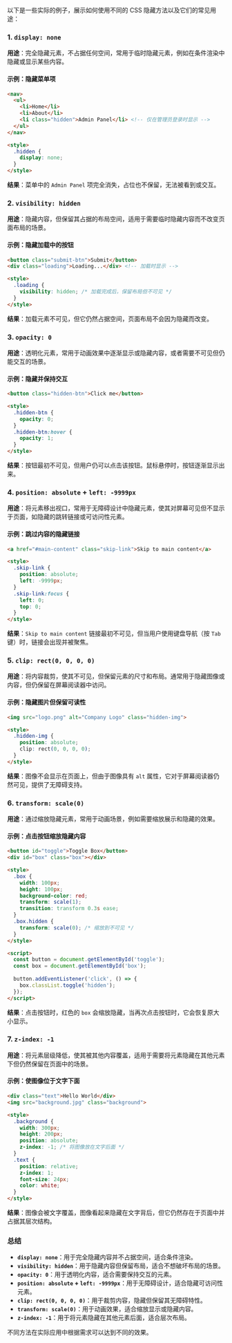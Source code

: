 以下是一些实际的例子，展示如何使用不同的 CSS 隐藏方法以及它们的常见用途：

### 1. `display: none`
**用途**：完全隐藏元素，不占据任何空间，常用于临时隐藏元素，例如在条件渲染中隐藏或显示某些内容。

#### 示例：隐藏菜单项
```html
<nav>
  <ul>
    <li>Home</li>
    <li>About</li>
    <li class="hidden">Admin Panel</li> <!-- 仅在管理员登录时显示 -->
  </ul>
</nav>

<style>
  .hidden {
    display: none;
  }
</style>
```
**结果**：菜单中的 `Admin Panel` 项完全消失，占位也不保留，无法被看到或交互。

### 2. `visibility: hidden`
**用途**：隐藏内容，但保留其占据的布局空间，适用于需要临时隐藏内容而不改变页面布局的场景。

#### 示例：隐藏加载中的按钮
```html
<button class="submit-btn">Submit</button>
<div class="loading">Loading...</div> <!-- 加载时显示 -->

<style>
  .loading {
    visibility: hidden; /* 加载完成后，保留布局但不可见 */
  }
</style>
```
**结果**：加载元素不可见，但它仍然占据空间，页面布局不会因为隐藏而改变。

### 3. `opacity: 0`
**用途**：透明化元素，常用于动画效果中逐渐显示或隐藏内容，或者需要不可见但仍能交互的场景。

#### 示例：隐藏并保持交互
```html
<button class="hidden-btn">Click me</button>

<style>
  .hidden-btn {
    opacity: 0;
  }
  .hidden-btn:hover {
    opacity: 1;
  }
</style>
```
**结果**：按钮最初不可见，但用户仍可以点击该按钮。鼠标悬停时，按钮逐渐显示出来。

### 4. `position: absolute` + `left: -9999px`
**用途**：将元素移出视口，常用于无障碍设计中隐藏元素，使其对屏幕可见但不显示于页面，如隐藏的跳转链接或可访问性元素。

#### 示例：跳过内容的隐藏链接
```html
<a href="#main-content" class="skip-link">Skip to main content</a>

<style>
  .skip-link {
    position: absolute;
    left: -9999px;
  }
  .skip-link:focus {
    left: 0;
    top: 0;
  }
</style>
```
**结果**：`Skip to main content` 链接最初不可见，但当用户使用键盘导航（按 `Tab` 键）时，链接会出现并被聚焦。

### 5. `clip: rect(0, 0, 0, 0)`
**用途**：将内容裁剪，使其不可见，但保留元素的尺寸和布局。通常用于隐藏图像或内容，但仍保留在屏幕阅读器中访问。

#### 示例：隐藏图片但保留可读性
```html
<img src="logo.png" alt="Company Logo" class="hidden-img">

<style>
  .hidden-img {
    position: absolute;
    clip: rect(0, 0, 0, 0);
  }
</style>
```
**结果**：图像不会显示在页面上，但由于图像具有 `alt` 属性，它对于屏幕阅读器仍然可见，提供了无障碍支持。

### 6. `transform: scale(0)`
**用途**：通过缩放隐藏元素，常用于动画场景，例如需要缩放展示和隐藏的效果。

#### 示例：点击按钮缩放隐藏内容
```html
<button id="toggle">Toggle Box</button>
<div id="box" class="box"></div>

<style>
  .box {
    width: 100px;
    height: 100px;
    background-color: red;
    transform: scale(1);
    transition: transform 0.3s ease;
  }
  .box.hidden {
    transform: scale(0); /* 缩放到不可见 */
  }
</style>

<script>
  const button = document.getElementById('toggle');
  const box = document.getElementById('box');
  
  button.addEventListener('click', () => {
    box.classList.toggle('hidden');
  });
</script>
```
**结果**：点击按钮时，红色的 `box` 会缩放隐藏，当再次点击按钮时，它会恢复原大小显示。

### 7. `z-index: -1`
**用途**：将元素层级降低，使其被其他内容覆盖，适用于需要将元素隐藏在其他元素下但仍然保留在页面中的场景。

#### 示例：使图像位于文字下面
```html
<div class="text">Hello World</div>
<img src="background.jpg" class="background">

<style>
  .background {
    width: 300px;
    height: 200px;
    position: absolute;
    z-index: -1; /* 将图像放在文字后面 */
  }
  .text {
    position: relative;
    z-index: 1;
    font-size: 24px;
    color: white;
  }
</style>
```
**结果**：图像会被文字覆盖，图像看起来隐藏在文字背后，但它仍然存在于页面中并占据其层次结构。

### 总结

- **`display: none`**：用于完全隐藏内容并不占据空间，适合条件渲染。
- **`visibility: hidden`**：用于隐藏内容但保留布局，适合不想破坏布局的场景。
- **`opacity: 0`**：用于透明化内容，适合需要保持交互的元素。
- **`position: absolute` + `left: -9999px`**：用于无障碍设计，适合隐藏可访问性元素。
- **`clip: rect(0, 0, 0, 0)`**：用于裁剪内容，隐藏但保留其无障碍特性。
- **`transform: scale(0)`**：用于动画效果，适合缩放显示或隐藏内容。
- **`z-index: -1`**：用于将元素隐藏在其他元素后面，适合层次布局。 

不同方法在实际应用中根据需求可以达到不同的效果。